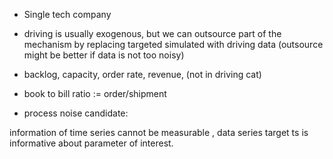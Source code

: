 - Single tech company
- driving is usually exogenous, but we can outsource part of the mechanism by replacing targeted simulated with driving data (outsource might be better if data is not too noisy)
- backlog, capacity, order rate, revenue, (not in driving cat)

- book to bill ratio := order/shipment

- process noise candidate: 

information of time series cannot be measurable , data series 
target ts is informative about parameter of interest. 